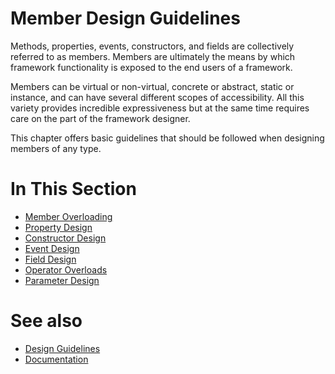 # Member Design Guidelines

Methods, properties, events, constructors, and fields are collectively referred to as members. Members are ultimately the means by which framework functionality is exposed to the end users of a framework.

Members can be virtual or non-virtual, concrete or abstract, static or instance, and can have several different scopes of accessibility. All this variety provides incredible expressiveness but at the same time requires care on the part of the framework designer.

This chapter offers basic guidelines that should be followed when designing members of any type.

# In This Section

* [Member Overloading](/docs/documentation/Design%20Guidelines/Member%20Design%20Guidelines/member_overloading)
* [Property Design](/docs/documentation/Design%20Guidelines/Member%20Design%20Guidelines/property_design)
* [Constructor Design](/docs/documentation/Design%20Guidelines/Member%20Design%20Guidelines/constructor_design)
* [Event Design](/docs/documentation/Design%20Guidelines/Member%20Design%20Guidelines/event_design)
* [Field Design](/docs/documentation/Design%20Guidelines/Member%20Design%20Guidelines/field_design)
* [Operator Overloads](/docs/documentation/Design%20Guidelines/Member%20Design%20Guidelines/operator_overloads)
* [Parameter Design](/docs/documentation/Design%20Guidelines/Member%20Design%20Guidelines/parameter_design)

# See also

* [Design Guidelines](/docs/documentation/Design%20Guidelines)
* [Documentation](/docs/documentation)
